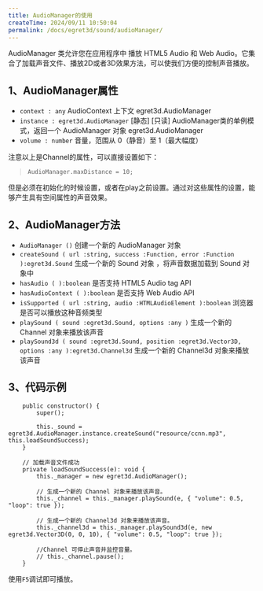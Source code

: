 ```yaml
---
title: AudioManager的使用
createTime: 2024/09/11 10:50:04
permalink: /docs/egret3d/sound/audioManager/
---
```


AudioManager 类允许您在应用程序中 播放 HTML5 Audio 和 Web Audio。它集合了加载声音文件、播放2D或者3D效果方法，可以使我们方便的控制声音播放。

## 1、AudioManager属性

* `context : any` AudioContext 上下文
egret3d.AudioManager
* `instance : egret3d.AudioManager` [静态] [只读] AudioManager类的单例模式，返回一个 AudioManager 对象
egret3d.AudioManager
* `volume : number` 音量，范围从 0（静音）至 1（最大幅度）

注意以上是Channel的属性，可以直接设置如下：
> `AudioManager.maxDistance = 10;`

但是必须在初始化的时候设置，或者在play之前设置。通过对这些属性的设置，能够产生具有空间属性的声音效果。

## 2、AudioManager方法

* `AudioManager ()` 创建一个新的 AudioManager 对象
* `createSound ( url :string, success :Function, error :Function ):egret3d.Sound` 生成一个新的 Sound 对象 ，将声音数据加载到 Sound 对象中
* `hasAudio ( ):boolean` 是否支持 HTML5 Audio tag API
* `hasAudioContext ( ):boolean` 是否支持 Web Audio API
* `isSupported ( url :string, audio :HTMLAudioElement ):boolean` 浏览器是否可以播放这种音频类型
* `playSound ( sound :egret3d.Sound, options :any )` 生成一个新的 Channel 对象来播放该声音
* `playSound3d ( sound :egret3d.Sound, position :egret3d.Vector3D, options :any ):egret3d.Channel3d` 生成一个新的 Channel3d 对象来播放该声音

## 3、代码示例
```
    public constructor() {
        super();

        this._sound = egret3d.AudioManager.instance.createSound("resource/ccnn.mp3", this.loadSoundSuccess);
    }

    // 加载声音文件成功
    private loadSoundSuccess(e): void {
        this._manager = new egret3d.AudioManager();

        // 生成一个新的 Channel 对象来播放该声音。
        this._channel = this._manager.playSound(e, { "volume": 0.5, "loop": true });

        // 生成一个新的 Channel3d 对象来播放该声音。
        this._channel3d = this._manager.playSound3d(e, new egret3d.Vector3D(0, 0, 10), { "volume": 0.5, "loop": true });

        //Channel 可停止声音并监控音量。
        // this._channel.pause();
    }
```
使用`F5`调试即可播放。
